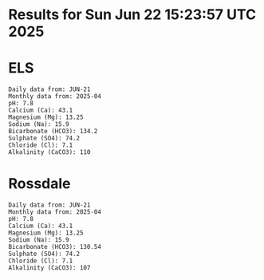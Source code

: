 # Results for Sun Jun 22 15:23:57 UTC 2025
# ELS
```
Daily data from: JUN-21
Monthly data from: 2025-04
pH: 7.8
Calcium (Ca): 43.1
Magnesium (Mg): 13.25
Sodium (Na): 15.9
Bicarbonate (HCO3): 134.2
Sulphate (SO4): 74.2
Chloride (Cl): 7.1
Alkalinity (CaCO3): 110
```
# Rossdale
```
Daily data from: JUN-21
Monthly data from: 2025-04
pH: 7.8
Calcium (Ca): 43.1
Magnesium (Mg): 13.25
Sodium (Na): 15.9
Bicarbonate (HCO3): 130.54
Sulphate (SO4): 74.2
Chloride (Cl): 7.1
Alkalinity (CaCO3): 107
```
